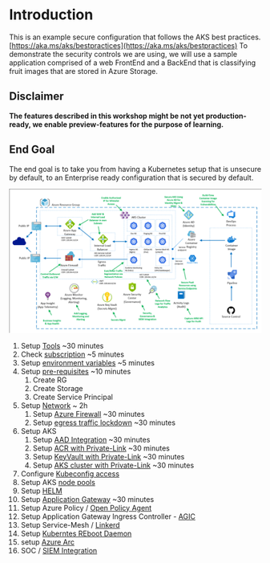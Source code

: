 # Introduction
This is an example secure configuration that follows the AKS best practices. [https://aka.ms/aks/bestpractices](https://aka.ms/aks/bestpractices)
To demonstrate the security controls we are using, we will use a sample application comprised of a web FrontEnd and a BackEnd that is classifying fruit images that are stored in Azure Storage.

## **Disclaimer**

**The features described in this workshop might be not yet production-ready, we enable preview-features for the purpose of learning.**

## End Goal
The end goal is to take you from having a Kubernetes setup that is unsecure by default, to an Enterprise ready configuration that is secured by default. 

![High-Level Architecture](./img/cloud-native-hld.png)

1. Setup [Tools](tools.md) ~30 minutes
1. Check [subscription](subscription.md) ~5 minutes
1. Setup [environment variables](set-var.md) ~5 minutes
1. Setup [pre-requisites](setup-prereq-rg-spn.md) ~10 minutes
   1. Create RG
   1. Create Storage
   1. Create Service Principal
1. Setup [Network](setup-network.md) ~ 2h
   1. Setup [Azure Firewall](setup-azure-firewall.md) ~30 minutes
   1. Setup [egress traffic lockdown](setup-egress-lockdown.md) ~30 minutes
1. Setup AKS
   1. Setup [AAD Integration](setup-AAD.md) ~30 minutes
   1. Setup [ACR with Private-Link](setup-acr.md) ~30 minutes
   1. Setup [KeyVault with Private-Link](setup-kv.md) ~30 minutes
   1. Setup [AKS cluster with Private-Link](setup-aks.md) ~30 minutes
1. Configure [Kubeconfig access](setup-kubeconfig-access.md)
1. Setup AKS [node pools](setup_nodepools.md)
1. Setup [HELM](setup-helm.md)
1. Setup [Application Gateway](setup_appgw_waf.md) ~30 minutes
1. Setup Azure Policy / [Open Policy Agent](setup-azure-policy-opa-gk.md)
1. Setup Application Gateway Ingress Controller - [AGIC](setup-agic.md)
1. Setup Service-Mesh / [Linkerd](setup-linkerd-service-mesh.md)
1. Setup [Kuberntes REboot Daemon](setup-kured.md)
1. setup [Azure Arc](setup-azure-arc.md)
1. SOC / [SIEM Integration](setup-soc-siem-integration.md)